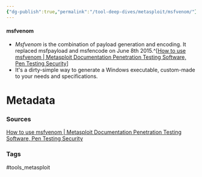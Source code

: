 ```yaml
---
{"dg-publish":true,"permalink":"/tool-deep-dives/metasploit/msfvenom/"}
---
```


#### msfvenom
- *Msfvenom* is the combination of payload generation and encoding. It replaced msfpayload and msfencode on June 8th 2015.^[[How to use msfvenom | Metasploit Documentation Penetration Testing Software, Pen Testing Security](https://docs.metasploit.com/docs/using-metasploit/basics/how-to-use-msfvenom.html)]
- It's a dirty-simple way to generate a Windows executable, custom-made to your needs and specifications.






# Metadata

### Sources
[How to use msfvenom | Metasploit Documentation Penetration Testing Software, Pen Testing Security](https://docs.metasploit.com/docs/using-metasploit/basics/how-to-use-msfvenom.html)

### Tags
#tools_metasploit 